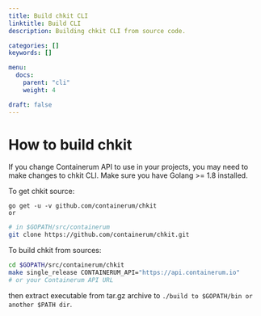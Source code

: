 ```yaml
---
title: Build chkit CLI
linktitle: Build CLI
description: Building chkit CLI from source code.

categories: []
keywords: []

menu:
  docs:
    parent: "cli"
    weight: 4

draft: false
---
```


# How to build chkit
If you change Containerum API to use in your projects, you may need to make changes to chkit CLI.
Make sure you have Golang >= 1.8 installed.

To get chkit source:

```
go get -u -v github.com/containerum/chkit
or
```

``` bash
# in $GOPATH/src/containerum
git clone https://github.com/containerum/chkit.git
```

To build chkit from sources:

``` bash
cd $GOPATH/src/containerum/chkit
make single_release CONTAINERUM_API="https://api.containerum.io"  
# or your Containerum API URL
```
then extract executable from tar.gz archive to ```./build to $GOPATH/bin or another $PATH dir```.
